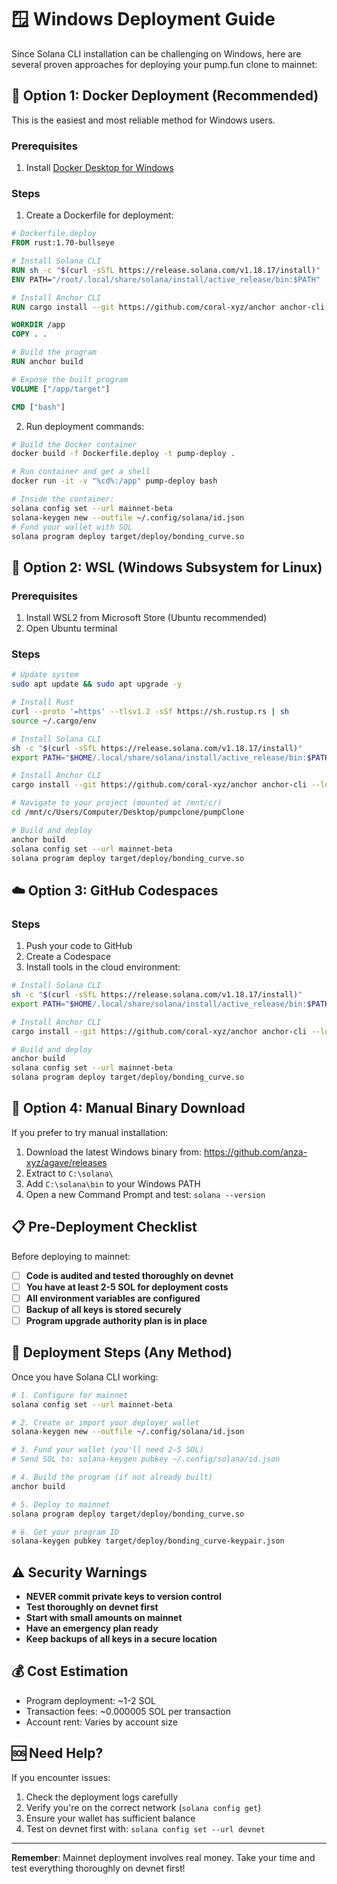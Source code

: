 # 🪟 Windows Deployment Guide

Since Solana CLI installation can be challenging on Windows, here are several proven approaches for deploying your pump.fun clone to mainnet:

## 🐳 Option 1: Docker Deployment (Recommended)

This is the easiest and most reliable method for Windows users.

### Prerequisites
1. Install [Docker Desktop for Windows](https://www.docker.com/products/docker-desktop/)

### Steps
1. Create a Dockerfile for deployment:

```dockerfile
# Dockerfile.deploy
FROM rust:1.70-bullseye

# Install Solana CLI
RUN sh -c "$(curl -sSfL https://release.solana.com/v1.18.17/install)"
ENV PATH="/root/.local/share/solana/install/active_release/bin:$PATH"

# Install Anchor CLI  
RUN cargo install --git https://github.com/coral-xyz/anchor anchor-cli --locked

WORKDIR /app
COPY . .

# Build the program
RUN anchor build

# Expose the built program
VOLUME ["/app/target"]

CMD ["bash"]
```

2. Run deployment commands:

```bash
# Build the Docker container
docker build -f Dockerfile.deploy -t pump-deploy .

# Run container and get a shell
docker run -it -v "%cd%:/app" pump-deploy bash

# Inside the container:
solana config set --url mainnet-beta
solana-keygen new --outfile ~/.config/solana/id.json
# Fund your wallet with SOL
solana program deploy target/deploy/bonding_curve.so
```

## 🐧 Option 2: WSL (Windows Subsystem for Linux)

### Prerequisites
1. Install WSL2 from Microsoft Store (Ubuntu recommended)
2. Open Ubuntu terminal

### Steps
```bash
# Update system
sudo apt update && sudo apt upgrade -y

# Install Rust
curl --proto '=https' --tlsv1.2 -sSf https://sh.rustup.rs | sh
source ~/.cargo/env

# Install Solana CLI
sh -c "$(curl -sSfL https://release.solana.com/v1.18.17/install)"
export PATH="$HOME/.local/share/solana/install/active_release/bin:$PATH"

# Install Anchor CLI
cargo install --git https://github.com/coral-xyz/anchor anchor-cli --locked

# Navigate to your project (mounted at /mnt/c/)
cd /mnt/c/Users/Computer/Desktop/pumpclone/pumpClone

# Build and deploy
anchor build
solana config set --url mainnet-beta
solana program deploy target/deploy/bonding_curve.so
```

## ☁️ Option 3: GitHub Codespaces

### Steps
1. Push your code to GitHub
2. Create a Codespace
3. Install tools in the cloud environment:

```bash
# Install Solana CLI
sh -c "$(curl -sSfL https://release.solana.com/v1.18.17/install)"
export PATH="$HOME/.local/share/solana/install/active_release/bin:$PATH"

# Install Anchor CLI
cargo install --git https://github.com/coral-xyz/anchor anchor-cli --locked

# Build and deploy
anchor build
solana config set --url mainnet-beta
solana program deploy target/deploy/bonding_curve.so
```

## 🔧 Option 4: Manual Binary Download

If you prefer to try manual installation:

1. Download the latest Windows binary from: https://github.com/anza-xyz/agave/releases
2. Extract to `C:\solana\`
3. Add `C:\solana\bin` to your Windows PATH
4. Open a new Command Prompt and test: `solana --version`

## 📋 Pre-Deployment Checklist

Before deploying to mainnet:

- [ ] **Code is audited and tested thoroughly on devnet**
- [ ] **You have at least 2-5 SOL for deployment costs**
- [ ] **All environment variables are configured**
- [ ] **Backup of all keys is stored securely**
- [ ] **Program upgrade authority plan is in place**

## 🚀 Deployment Steps (Any Method)

Once you have Solana CLI working:

```bash
# 1. Configure for mainnet
solana config set --url mainnet-beta

# 2. Create or import your deployer wallet
solana-keygen new --outfile ~/.config/solana/id.json

# 3. Fund your wallet (you'll need 2-5 SOL)
# Send SOL to: solana-keygen pubkey ~/.config/solana/id.json

# 4. Build the program (if not already built)
anchor build

# 5. Deploy to mainnet
solana program deploy target/deploy/bonding_curve.so

# 6. Get your program ID
solana-keygen pubkey target/deploy/bonding_curve-keypair.json
```

## ⚠️ Security Warnings

- **NEVER commit private keys to version control**
- **Test thoroughly on devnet first**
- **Start with small amounts on mainnet**
- **Have an emergency plan ready**
- **Keep backups of all keys in a secure location**

## 💰 Cost Estimation

- Program deployment: ~1-2 SOL
- Transaction fees: ~0.000005 SOL per transaction
- Account rent: Varies by account size

## 🆘 Need Help?

If you encounter issues:
1. Check the deployment logs carefully
2. Verify you're on the correct network (`solana config get`)
3. Ensure your wallet has sufficient balance
4. Test on devnet first with: `solana config set --url devnet`

---

**Remember**: Mainnet deployment involves real money. Take your time and test everything thoroughly on devnet first!